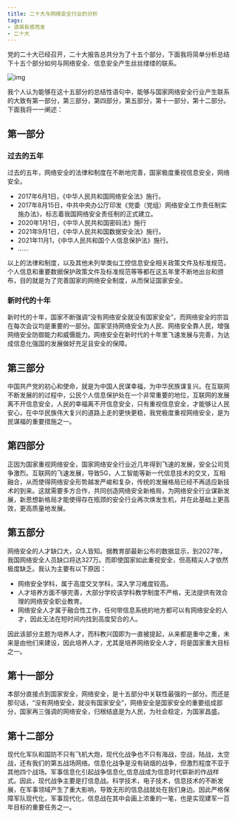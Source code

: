 ```yaml
---
title: 二十大与网络安全行业的分析
tags: 
- 浪飒有感而发
- 二十大
---
```


​	党的二十大已经召开，二十大报告总共分为了十五个部分，下面我将简单分析总结下十五个部分如何与网络安全、信息安全产生丝丝缕缕的联系。

<!--more-->

![img](https://mmbiz.qpic.cn/mmbiz_jpg/Lc4ILVKo1g8xcmJa2via3A616L6l8ATBfhGcWgibzdkcYsicpics56e6wl5gYMggicGnjDmMZE3KVgeSrSTsK1jZRew/0?wx_fmt=jpeg)

  我个人认为能够在这十五部分的总结性语句中，能够与国家网络安全行业产生联系的大致有第一部分，第三部分，第四部分，第五部分，第十一部分，第十二部分。下面我将一一阐述：

## 第一部分

### 	过去的五年

​	过去的五年，网络安全的法律和制度在不断地完善，国家极度重视信息安全，网络安全。

- 2017年6月1日，《中华人民共和国网络安全法》施行。
- 2017年8月15日，中共中央办公厅印发《党委（党组）网络安全工作责任制实施办法》，标志着我国网络安全责任制的正式建立。
- 2020年1月1日，《中华人民共和国密码法》施行
- 2021年9月1日，《中华人民共和国数据安全法》施行。
- 2021年11月1，《中华人民共和国个人信息保护法》施行。
- ......

​	以上的法律和制度，以及其他未列举类似工控信息安全相关政策文件及标准规范，个人信息和重要数据保护政策文件及标准规范等等都在这五年里不断地出台和颁布，目的就是为了完善国家的网络安全制度，从而保证国家安全。

### 	新时代的十年

​	新时代的十年，国家不断强调“没有网络安全就没有国家安全”，而网络安全的宗旨在每次会议均是重要的一部分。国家坚持网络安全为人民、网络安全靠人民，增强网络安全防御能力和威慑能力。网络安全在新时代的十年里飞速发展与完善，为达成信息化强国的发展做好充足且安全的保障。

## 第三部分

​	中国共产党的初心和使命，就是为中国人民谋幸福，为中华民族谋复兴。在互联网不断发展的的过程中，公民个人信息保护处在一个非常重要的地位，互联网的发展离不开信息安全，人民的幸福离不开信息安全，只有重视信息安全，才能够让人民安心，在中华民族伟大复兴的道路上走的更快更稳，我党极度重视网络安全，是为民谋福的重要措施之一。

## 第四部分

​	正因为国家重视网络安全，国家网络安全行业近几年得到飞速的发展，安全公司竞争激烈。互联网的飞速发展，导致5G，人工智能等新一代信息技术的交叉，互相融合，从而使得网络安全形势越发严峻和复杂，传统的发展格局已经不再适应新技术的到来。这就需要多方合作，共同创造网络安全新格局，为网络安全行业谋新发展，新思想新格局才能使得存在瓶颈的安全行业再次焕发生机，并在此基础上更高效，更高质量地发展。

## 第五部分

​	网络安全的人才缺口大，众人皆知。据教育部最新公布的数据显示，到2027年，我国网络安全人员缺口将达327万。而即使国家如此重视安全，但高精尖人才依然极度缺乏。我认为主要有以下原因：

- 网络安全学科，属于高度交叉学科，深入学习难度较高。
- 人才培养方面不够完善，大部分学校该学科教学制度不严格，无法提供有效合理的网络安全职业教育。
- 网络安全人才属于融合性工作，任何带信息系统的地方都可以有网络安全的人才，因此无法在短时间内找到高度契合的人。

​	因此该部分主题为培养人才，而科教兴国即为一直被提起，从来都是重中之重，未来是由他们来建设，因此培养人才，尤其是培养网络安全人才，将是国家重大目标之一。

## 第十一部分

​	本部分直接点到国家安全，网络安全，是十五部分中关联性最强的一部分。而还是那句话，“没有网络安全，就没有国家安全”，网络安全是国家安全的重要组成部分，国家再三强调的网络安全，归根结底是为人民，为社会稳定，为国家昌盛。

## 第十二部分

​	现代化军队和国防不只有飞机大炮，现代化战争也不只有海战，空战，陆战，太空战，还有我们的第五战场网络。信息化战争是没有硝烟的战争，但激烈程度不亚于其他四个战场。军事信息化引起战争信息化,信息战成为信息时代崭新的作战样式。因此，现代战争主要是打信息战。科学技术，电子技术，信息技术的不断发展，在军事领域产生了重大影响，导致无形的信息战就处在我们身边。因此严格保障军队现代化，军事现代化，信息战在其中会画上浓重的一笔，也是实现建军一百年目标的重要任务之一。